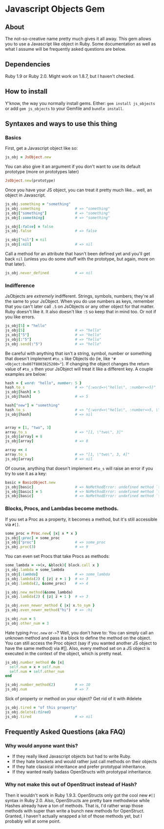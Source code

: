 # Javascript Objects Gem
## About
The not-so-creative name pretty much gives it all away. This gem allows you to use
a Javascript like object in Ruby. Some documentation as well as what I assume will
be frequently asked questions are below.
## Dependencies
Ruby 1.9 or Ruby 2.0. Might work on 1.8.7, but I haven't checked.
## How to install
Y'know, the way you normally install gems. Either: ```gem install js_objects``` or
add ```gem js_objects``` to your Gemfile and ```bundle install```.
## Syntaxes and ways to use this thing
### Basics
First, get a Javascript object like so:
```ruby
js_obj = JsObject.new
```
You can also give it an argument if you don't want to use its default prototype (more on prototypes later)
```ruby
JsObject.new(prototype)
```
Once you have your JS object, you can treat it pretty much like... well, an object in Javascript.
```ruby
js_obj.something = "something"
js_obj.something                # => "something"
js_obj["something"]             # => "something"
js_obj[:something]              # => "something"

js_obj[:false] = false
js_obj.false                    # => false

js_obj["nil"] = nil
js_obj[:nil]                    # => nil
```
Call a method for an attribute that hasn't been defined yet and you'll get back ```nil``` (unless
you do some stuff with the prototype, but again, more on that later).
```ruby
js_obj.never_defined            # => nil
```
### Indifference
JsObjects are _extremely_ indifferent. Strings, symbols, numbers; they're all the same to your JsObject.
When you do use numbers as keys, remember that you can't later call ```.5``` on JsObjects or any other object for that
matter. Ruby doesn't like it. It also doesn't like ```:5``` so keep that in mind too. Or not if you like errors.
```ruby
js_obj[5] = "hello"
js_obj[5]                       # => "hello"
js_obj["5"]                     # => "hello"
js_obj[:"5"]                    # => "hello"
js_obj.send(:"5")               # => "hello"
```
Be careful with anything that isn't a string, symbol, number or something that doesn't implement ```#to_s``` like
Objects do (ie, like ```"#<Object:0x007f8003825200>"```). If changing the object changes the return value of ```#to_s```
then your JsObject will treat it like a different key. A couple examples are below:
```ruby
hash = { word: "hello", number: 5 }
hash.to_s                       # => "{:word=>\"hello\", :number=>5}"
js_obj[hash] = 5
js_obj[hash]                    # => 5

hash["new"] = "something"
hash.to_s                       # => "{:word=>\"hello\", :number=>5, \"new\"=>\"something\"}"
js_obj[hash]                    # => nil


array = [1, "two", 3]
array.to_s                      # => "[1, \"two\", 3]"
js_obj[array] = 8
js_obj[array]                   # => 8

array << 4
array.to_s                      # => "[1, \"two\", 3, 4]"
js_obj[array]                   # => nil
```
Of course, anything that doesn't implement ```#to_s``` will raise an error if you try to use it as a key:
```ruby
basic = BasicObject.new
js_obj[basic]                   # => NoMethodError: undefined method `to_s' for #<BasicObject:0x007f8001a1c6a0>
js_obj[basic] = 5               # => NoMethodError: undefined method `to_s' for #<BasicObject:0x007f8001a1c6a0>
js_obj[basic]                   # => NoMethodError: undefined method `to_s' for #<BasicObject:0x007f8001a1c6a0> still.
```
### Blocks, Procs, and Lambdas become methods.
If you set a Proc as a property, it becomes a method, but it's still accessible via ```#[]```.
```ruby
some_proc = Proc.new{ |x| x * x }
js_obj[:proc] = some_proc
js_obj["proc"]                  # => some_proc
js_obj.proc(3)                  # => 9
```
You can even set Procs that take Procs as methods:
```ruby
some_lambda = ->(x, &block){ block.call x }
js_obj.lambda = some_lambda
js_obj[:lambda]                 # => some_lambda
js_obj.lambda(2) { |z| z + 1 }  # => 3
js_obj.lambda(2, &some_proc)    # => 4

js_obj.new_method(&some_lambda)
js_obj.lambda(2) { |z| z + 1 }  # => 3

js_obj.even_newer_method { |x| x.to_sym }
js_obj.even_newer_method("hi")  # => :hi

js_obj.num = 5
js_obj.other_num = 3
```
Hate typing ```Proc.new``` or```->```? Well, you don't have to: You can simply call an unknown
method and pass it a block to define the method on the object. You can still access the Proc object
(say if you wanted another JS object to have the same method) via #[]. Also, every method set on
a JS object is executed in the context of the object, which is pretty neat.
```ruby
js_obj.number_method do |x|
  self.num = x + self.num
  self.num + self.other_num
end

js_obj.number_method(2)         # => 10
js_obj.num                      # => 7
```
Sick of property or method on your object? Get rid of it with #delete
```ruby
js_obj.tired = "of this property"
js_obj.delete(:tired)
js_obj.tired                    # => nil
```
## Frequently Asked Questions (aka FAQ)
### Why would anyone want this?
* If they really liked Javascript objects but had to write Ruby.
* If they hate brackets and would rather just call methods on their objects
* If they hate classical inheritance and prefer prototypal inheritance.
* If they wanted really badass OpenStructs with prototypal inheritance.
### Why not make this out of OpenStruct instead of Hash?
Then it wouldn't work in Ruby 1.9.3. OpenStructs only got the cool new ```#[]``` syntax in Ruby 2.0.
Also, OpenStructs are pretty bare methodwise while Hashes already have a ton of methods.
That is, I'd rather wrap those methods with super than write a bunch new methods for OpenStruct.
Granted, I haven't actually wrapped a lot of those methods yet, but I probably will at some point.




